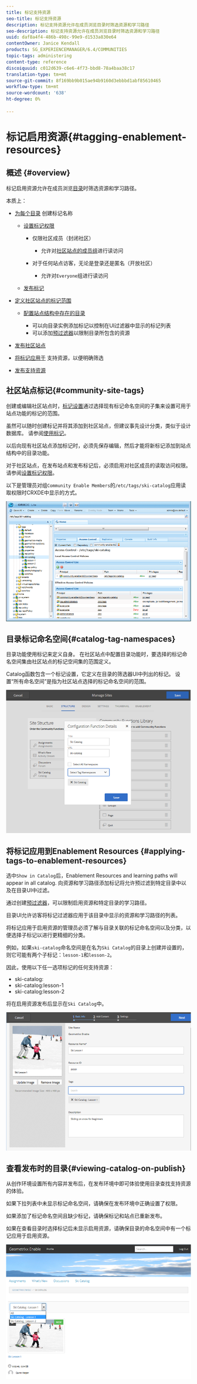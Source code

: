 ```yaml
---
title: 标记支持资源
seo-title: 标记支持资源
description: 标记支持资源允许在成员浏览目录时筛选资源和学习路径
seo-description: 标记支持资源允许在成员浏览目录时筛选资源和学习路径
uuid: daf8a4f4-486b-498c-99e9-d1533a830e64
contentOwner: Janice Kendall
products: SG_EXPERIENCEMANAGER/6.4/COMMUNITIES
topic-tags: administering
content-type: reference
discoiquuid: c012d639-c6e6-4f73-bbd8-78a4baa38c17
translation-type: tm+mt
source-git-commit: 8f169bb9b015ae94b9160d3ebbbd1abf85610465
workflow-type: tm+mt
source-wordcount: '638'
ht-degree: 0%

---
```



# 标记启用资源{#tagging-enablement-resources}

## 概述 {#overview}

标记启用资源允许在成员浏览[目录](functions.md#catalog-function)时筛选资源和学习路径。

本质上：

* [为每个目录](../../help/sites-administering/tags.md#creating-a-namespace) 创建标记名称

   * [设置标记权限](../../help/sites-administering/tags.md#setting-tag-permissions)

      * 仅限社区成员（封闭社区）

         * 允许对[社区站点的成员组](users.md#publish-group-roles)进行读访问
      * 对于任何站点访客，无论是登录还是匿名（开放社区）

         * 允许对`Everyone`组进行读访问
   * [发布标记](../../help/sites-administering/tags.md#publishing-tags)



* [定义社区站点的标记范围](sites-console.md#tagging)

   * [配置站点结构中存在的目录](functions.md#catalog-function)

      * 可以向目录实例添加标记以控制在UI过滤器中显示的标记列表
      * 可以添加[预过滤器](catalog-developer-essentials.md#pre-filters)以限制目录所包含的资源

* [发布社区站点](sites-console.md#publishing-the-site)
* [将标记应用于](resources.md#create-a-resource) 支持资源，以便明确筛选
* [发布支持资源](resources.md#publish)

## 社区站点标记{#community-site-tags}

创建或编辑社区站点时，[标记设置](sites-console.md#tagging)通过选择现有标记命名空间的子集来设置可用于站点功能的标记的范围。

虽然可以随时创建标记并将其添加到社区站点，但建议事先设计分类，类似于设计数据库。 请参阅[使用标记](../../help/sites-authoring/tags.md)。

以后向现有社区站点添加标记时，必须先保存编辑，然后才能将新标记添加到站点结构中的目录功能。

对于社区站点，在发布站点和发布标记后，必须启用对社区成员的读取访问权限。 请参阅[设置标记权限](../../help/sites-administering/tags.md#setting-tag-permissions)。

以下是管理员对组`Community Enable Members`的`/etc/tags/ski-catalog`应用读取权限时CRXDE中显示的方式。

![chlimage_1-420](assets/chlimage_1-420.png)

## 目录标记命名空间{#catalog-tag-namespaces}

目录功能使用标记来定义自身。 在社区站点中配置目录功能时，要选择的标记命名空间集由社区站点的标记空间集的范围定义。

Catalog函数包含一个标记设置，它定义在目录的筛选器UI中列出的标记。 设置“所有命名空间”是指为社区站点选择的标记命名空间的范围。

![chlimage_1-421](assets/chlimage_1-421.png)

## 将标记应用到Enablement Resources {#applying-tags-to-enablement-resources}

选中`Show in Catalog`后，Enablement Resources and learning paths will appear in all catalog. 向资源和学习路径添加标记将允许预过滤到特定目录中以及在目录UI中过滤。

通过创建[预过滤器](catalog-developer-essentials.md#pre-filters)，可以限制启用资源和特定目录的学习路径。

目录UI允许访客将标记过滤器应用于该目录中显示的资源和学习路径的列表。

将标记应用于启用资源的管理员必须了解与目录关联的标记命名空间以及分类，以便选择子标记以进行更精细的分类。

例如，如果`ski-catalog`命名空间是在名为`Ski Catalog`的目录上创建并设置的，则它可能有两个子标记：`lesson-1`和`lesson-2`。

因此，使用以下任一选项标记的任何支持资源：

* ski-catalog:
* ski-catalog:lesson-1
* ski-catalog:lesson-2

将在启用资源发布后显示在`Ski Catalog`中。

![chlimage_1-422](assets/chlimage_1-422.png)

## 查看发布时的目录{#viewing-catalog-on-publish}

从创作环境设置所有内容并发布后，在发布环境中即可体验使用目录查找支持资源的体验。

如果下拉列表中未显示标记命名空间，请确保在发布环境中正确设置了权限。

如果添加了标记命名空间且缺少标记，请确保标记和站点已重新发布。

如果在查看目录时选择标记后未显示启用资源，请确保目录的命名空间中有一个标记应用于启用资源。

![chlimage_1-423](assets/chlimage_1-423.png)


